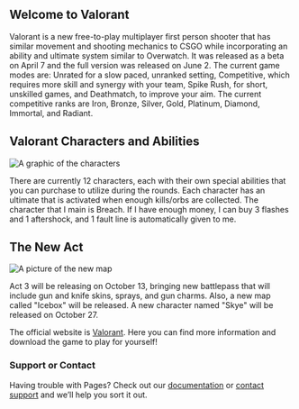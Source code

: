 ## Welcome to Valorant
Valorant is a new free-to-play multiplayer first person shooter that has similar movement and shooting mechanics to CSGO while incorporating an ability and ultimate system similar to Overwatch. It was released as a beta on April 7 and the full version was released on June 2. The current game modes are: Unrated for a slow paced, unranked setting, Competitive, which requires more skill and synergy with your team, Spike Rush, for short, unskilled games, and Deathmatch, to improve your aim. The current competitive ranks are Iron, Bronze, Silver, Gold, Platinum, Diamond, Immortal, and Radiant.


## Valorant Characters and Abilities
![A graphic of the characters](https://news.codashop.com/ph/wp-content/uploads/sites/5/2020/09/VALORANT-Agents.jpg)

There are currently 12 characters, each with their own special abilities that you can purchase to utilize during the rounds. Each character has an ultimate that is activated when enough kills/orbs are collected. The character that I main is Breach. If I have enough money, I can buy 3 flashes and 1 aftershock, and 1 fault line is automatically given to me.

## The New Act
![A picture of the new map](https://specials-images.forbesimg.com/imageserve/5f8082e3fdf2b3fab60a2999/960x0.jpg?fit=scale)

Act 3 will be releasing on October 13, bringing new battlepass that will include gun and knife skins, sprays, and gun charms. Also, a new map called "Icebox" will be released. A new character named "Skye" will be released on October 27.

The official website is [Valorant](https://playvalorant.com/en-us/). Here you can find more information and download the game to play for yourself!



### Support or Contact

Having trouble with Pages? Check out our [documentation](https://docs.github.com/categories/github-pages-basics/) or [contact support](https://github.com/contact) and we’ll help you sort it out.
